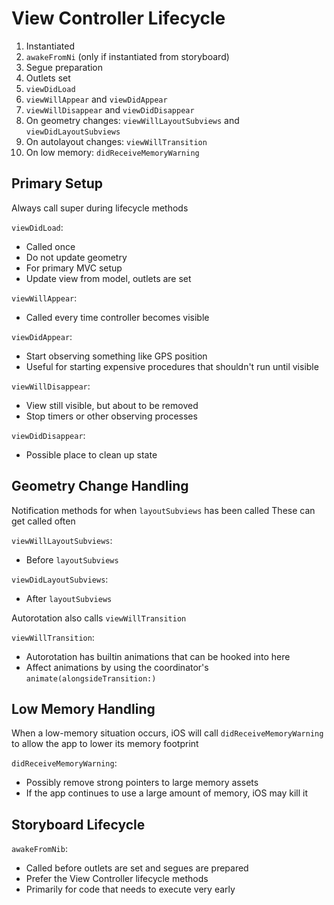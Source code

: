 # View Controller Lifecycle

  1. Instantiated
  2. `awakeFromNi` (only if instantiated from storyboard)
  3. Segue preparation
  4. Outlets set
  5. `viewDidLoad`
  6. `viewWillAppear` and `viewDidAppear`
  7. `viewWillDisappear` and `viewDidDisappear`
  8. On geometry changes: `viewWillLayoutSubviews` and `viewDidLayoutSubviews`
  9. On autolayout changes: `viewWillTransition`
  10. On low memory: `didReceiveMemoryWarning`

## Primary Setup

Always call super during lifecycle methods

`viewDidLoad`:
  - Called once
  - Do not update geometry
  - For primary MVC setup
  - Update view from model, outlets are set

`viewWillAppear`:
  - Called every time controller becomes visible

`viewDidAppear`:
  - Start observing something like GPS position
  - Useful for starting expensive procedures that shouldn't run until visible

`viewWillDisappear`:
  - View still visible, but about to be removed
  - Stop timers or other observing processes 

`viewDidDisappear`:
  - Possible place to clean up state

## Geometry Change Handling

Notification methods for when `layoutSubviews` has been called
These can get called often

`viewWillLayoutSubviews`:
  - Before `layoutSubviews`

`viewDidLayoutSubviews`:
  - After `layoutSubviews`

Autorotation also calls `viewWillTransition` 

`viewWillTransition`:
  - Autorotation has builtin animations that can be hooked into here 
  - Affect animations by using the coordinator's `animate(alongsideTransition:)`

## Low Memory Handling

When a low-memory situation occurs, iOS will call `didReceiveMemoryWarning` to
allow the app to lower its memory footprint

`didReceiveMemoryWarning`:
  - Possibly remove strong pointers to large memory assets
  - If the app continues to use a large amount of memory, iOS may kill it

## Storyboard Lifecycle

`awakeFromNib`:
  - Called before outlets are set and segues are prepared
  - Prefer the View Controller lifecycle methods
  - Primarily for code that needs to execute very early